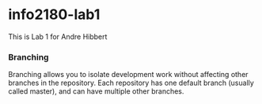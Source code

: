 # info2180-lab1
This is Lab 1 for Andre Hibbert

### Branching

Branching allows you to isolate development work without affecting other branches in the repository. 
Each repository has one default branch (usually called master), and can have multiple other branches.